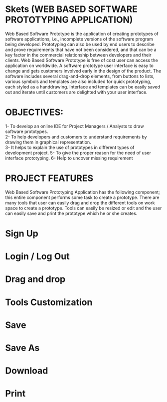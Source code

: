 # Skets (WEB BASED SOFTWARE PROTOTYPING APPLICATION)
 
Web Based Software Prototype is the application of creating prototypes of software applications, i.e., incomplete versions of the software program being developed. Prototyping can also be used by end users to describe and prove requirements that have not been considered, and that can be a key factor in the commercial relationship between developers and their clients. Web Based Software Prototype is free of cost user can access the application on worldwide. A software prototype user interface is easy to change and gets customers involved early in the design of the product. The software includes several drag-and-drop elements, from buttons to lists, various symbols and templates are also included for quick prototyping, each styled as a handdrawing. Interface and templates can be easily saved out and iterate until customers are delighted with your user interface.

# OBJECTIVES: 
1- To develop an online IDE for Project Managers / Analysts to draw software prototypes.  
2- To help developers and customers to understand requirements by drawing them in graphical representation.                  
3- It helps to explain the use of prototypes in different types of development project. 
5- To give the proper reason for the need of user interface prototyping. 
6- Help to uncover missing requirement

# PROJECT FEATURES 
Web Based Software Prototyping Application has the following component; this entire component performs some task to create a prototype. 
There are many tools that user can easily drag and drop the different tools on work space to create a prototype. Tools can easily be resized or edit and the user can easily save and print the prototype which he or she creates. 

# Sign Up 
# Login / Log Out 
# Drag and drop 
# Tools Customization 
# Save 
# Save As 
# Download 
# Print 
